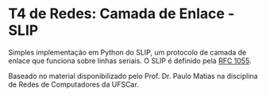 # T4 de Redes: Camada de Enlace - SLIP

Simples implementação em Python do SLIP, um protocolo de camada de enlace que funciona sobre linhas seriais. O SLIP é definido pela [RFC 1055](https://tools.ietf.org/html/rfc1055).

Baseado no material disponibilizado pelo Prof. Dr. Paulo Matias na disciplina de Redes de Computadores da UFSCar.
